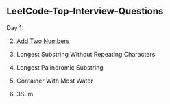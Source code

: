 ## LeetCode-Top-Interview-Questions

Day 1:

2.  [Add Two Numbers](https://github.com/Rajib-Sarwar/LeetCode-Top-Interview-Questions/blob/main/add-two-numbers.java)

3.  Longest Substring Without Repeating Characters

5.  Longest Palindromic Substring

11. Container With Most Water

15. 3Sum
